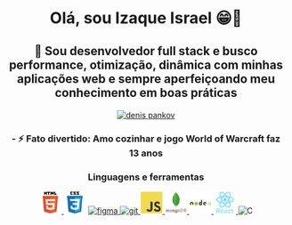 <h1 align="center">Olá, sou Izaque Israel 😁👋</h1>
<h2 align="center">🔭 Sou desenvolvedor full stack e busco performance, otimização, dinâmica com minhas aplicações web e sempre aperfeiçoando meu conhecimento em boas práticas</h3>
<p align="center">
<a href="https://www.linkedin.com/in/izaque-israel/" target="blank"><img align="center" src="https://raw.githubusercontent.com/rahuldkjain/github-profile-readme-generator/master/src/images/icons/Social/linked-in-alt.svg" alt="denis pankov" height="30" width="40" /></a>
</p>
<h3 align="center">- ⚡ Fato divertido: Amo cozinhar e jogo World of Warcraft faz 13 anos</h3>

<h3 align="center">Linguagens e ferramentas</h3>

<p align="center"> 
<a href="https://www.w3schools.com/css/" target="_blank"> <a href="https://www.w3.org/html/" target="_blank"> <img src="https://raw.githubusercontent.com/devicons/devicon/master/icons/html5/html5-original-wordmark.svg" alt="html5" width="40" height="40"/> </a>
<img src="https://raw.githubusercontent.com/devicons/devicon/master/icons/css3/css3-original-wordmark.svg" alt="css3" width="40" height="40"/> </a> <a href="https://www.figma.com/" target="_blank"> <img src="https://www.vectorlogo.zone/logos/figma/figma-icon.svg" alt="figma" width="40" height="40"/> </a> <a href="https://git-scm.com/" target="_blank"> <img src="https://www.vectorlogo.zone/logos/git-scm/git-scm-icon.svg" alt="git" width="40" height="40"/> </a> <a href="https://developer.mozilla.org/en-US/docs/Web/JavaScript" target="_blank"> <img src="https://raw.githubusercontent.com/devicons/devicon/master/icons/javascript/javascript-original.svg" alt="javascript" width="40" height="40"/> </a> <a href="https://www.mongodb.com/" target="_blank"> <img src="https://raw.githubusercontent.com/devicons/devicon/master/icons/mongodb/mongodb-original-wordmark.svg" alt="mongodb" width="40" height="40"/> </a> <a href="https://nodejs.org" target="_blank"> <img src="https://raw.githubusercontent.com/devicons/devicon/master/icons/nodejs/nodejs-original-wordmark.svg" alt="nodejs" width="40" height="40"/> </a> <a href="https://reactjs.org/" target="_blank"> <img src="https://raw.githubusercontent.com/devicons/devicon/master/icons/react/react-original-wordmark.svg" alt="react" width="40" height="40"/> </a><img src="https://cdn.jsdelivr.net/gh/devicons/devicon/icons/c/c-original.svg" alt="C" width="40" height="40"/>
</p>
